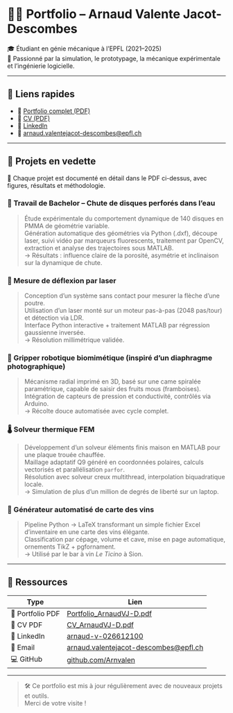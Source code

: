# 👨‍💻 Portfolio – Arnaud Valente Jacot-Descombes

🎓 Étudiant en génie mécanique à l’EPFL (2021–2025)  
🚀 Passionné par la simulation, le prototypage, la mécanique expérimentale et l’ingénierie logicielle.

---

## 🔗 Liens rapides

- 📄 [Portfolio complet (PDF)](https://raw.githubusercontent.com/Arnvalen/Portfolio/main/Portfolio_ArnaudVJ-D.pdf)
- 📄 [CV (PDF)](https://raw.githubusercontent.com/Arnvalen/Portfolio/main/CV_ArnaudVJ-D.pdf)
- 🔗 [LinkedIn](https://www.linkedin.com/in/arnaud-v-026612100)
- 📧 [arnaud.valentejacot-descombes@epfl.ch](mailto:arnaud.valentejacot-descombes@epfl.ch)

---

## 📁 Projets en vedette

🧠 Chaque projet est documenté en détail dans le PDF ci-dessus, avec figures, résultats et méthodologie.

### 🔬 Travail de Bachelor – Chute de disques perforés dans l’eau
> Étude expérimentale du comportement dynamique de 140 disques en PMMA de géométrie variable.  
> Génération automatique des géométries via Python (.dxf), découpe laser, suivi vidéo par marqueurs fluorescents, traitement par OpenCV, extraction et analyse des trajectoires sous MATLAB.  
> → Résultats : influence claire de la porosité, asymétrie et inclinaison sur la dynamique de chute.

### 📡 Mesure de déflexion par laser
> Conception d’un système sans contact pour mesurer la flèche d’une poutre.  
> Utilisation d’un laser monté sur un moteur pas-à-pas (2048 pas/tour) et détection via LDR.  
> Interface Python interactive + traitement MATLAB par régression gaussienne inversée.  
> → Résolution millimétrique validée.

### 🤖 Gripper robotique biomimétique (inspiré d’un diaphragme photographique)
> Mécanisme radial imprimé en 3D, basé sur une came spiralée paramétrique, capable de saisir des fruits mous (framboises).  
> Intégration de capteurs de pression et conductivité, contrôlés via Arduino.  
> → Récolte douce automatisée avec cycle complet.

### 🌡️ Solveur thermique FEM
> Développement d’un solveur éléments finis maison en MATLAB pour une plaque trouée chauffée.  
> Maillage adaptatif Q9 généré en coordonnées polaires, calculs vectorisés et parallélisation `parfor`.  
> Résolution avec solveur creux multithread, interpolation biquadratique locale.  
> → Simulation de plus d’un million de degrés de liberté sur un laptop.

### 🍷 Générateur automatisé de carte des vins
> Pipeline Python → LaTeX transformant un simple fichier Excel d’inventaire en une carte des vins élégante.  
> Classification par cépage, volume et cave, mise en page automatique, ornements TikZ + pgfornament.  
> → Utilisé par le bar à vin *Le Ticino* à Sion.

---

## 📎 Ressources

| Type | Lien |
|------|------|
| 📄 Portfolio PDF | [Portfolio_ArnaudVJ-D.pdf](https://raw.githubusercontent.com/Arnvalen/Portfolio/main/Portfolio_ArnaudVJ-D.pdf) |
| 📄 CV PDF        | [CV_ArnaudVJ-D.pdf](https://raw.githubusercontent.com/Arnvalen/Portfolio/main/CV_ArnaudVJ-D.pdf) |
| 🔗 LinkedIn      | [arnaud-v-026612100](https://www.linkedin.com/in/arnaud-v-026612100) |
| 📨 Email         | [arnaud.valentejacot-descombes@epfl.ch](mailto:arnaud.valentejacot-descombes@epfl.ch) |
| 💻 GitHub        | [github.com/Arnvalen](https://github.com/Arnvalen) |

---

> 🛠️ Ce portfolio est mis à jour régulièrement avec de nouveaux projets et outils.  
> Merci de votre visite !
